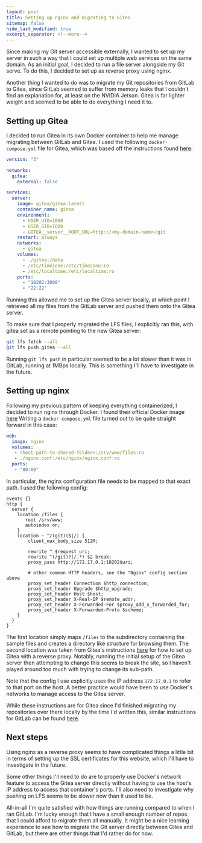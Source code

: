 ```yaml
---
layout: post
title: Setting up nginx and migrating to Gitea
sitemap: false
hide_last_modified: true
excerpt_separator: <!--more-->
---
```


Since making my Git server accessible externally, I wanted to set up my server
in such a way that I could set up multiple web services on the same domain. As 
an initial goal, I decided to run a file server alongside my Git serve. To
do this, I decided to set up as reverse proxy using nginx.

Another thing I wanted to do was to migrate my Git repositories from GitLab to
Gitea, since GitLab seemed to suffer from memory leaks that I couldn't find an
explanation for, at least on the NVIDIA Jetson. Gitea is far lighter weight
and seemed to be able to do everything I need it to.

<!--more-->

## Setting up Gitea

I decided to run Gitea in its own Docker container to help me manage migrating
between GitLab and Gitea. I used the following `docker-compose.yml` file for
Gitea, which was based off the instructions found [here](https://docs.gitea.com/installation/install-with-docker):

```yaml
version: "3"

networks:
  gitea:
    external: false

services:
  server:
    image: gitea/gitea:latest
    container_name: gitea
    environment:
      - USER_UID=1000
      - USER_GID=1000
      - GITEA__server__ROOT_URL=http://<my-domain-name>/git
    restart: always
    networks:
      - gitea
    volumes:
      - ./gitea:/data
      - /etc/timezone:/etc/timezone:ro
      - /etc/localtime:/etc/localtime:ro
    ports:
      - "18202:3000"
      - "22:22"
```

Running this allowed me to set up the Gitea server locally, at which point I
retrieved all my files from the GitLab server and pushed them onto the Gitea
server.

To make sure that I properly migrated the LFS files, I explicitly ran this,
with gitea set as a remote pointing to the new Gitea server:

```bash
git lfs fetch --all
git lfs push gitea --all
```

Running `git lfs push` in particular seemed to be a lot slower than it was in
GitLab, running at 1MBps locally. This is something I'll have to investigate
in the future.

## Setting up nginx

Following my previous pattern of keeping everything containerized, I decided
to run nginx through Docker. I found their official Docker image [here](https://hub.docker.com/_/nginx)
Writing a `docker-compose.yml` file turned out to be quite straight forward in 
this case:

```yaml
web:
  image: nginx
  volumes:
   - <host-path-to-shared-folder>:/srv/www/files:ro
   - ./nginx.conf:/etc/nginx/nginx.conf:ro
  ports:
   - "80:80"
```

In particular, the nginx configuration file needs to be mapped to that exact
path. I used the following config:

```nginx
events {}
http {
  server {
    location /files { 
       root /srv/www; 
       autoindex on;
    }
    location ~ ^/(git)($|/) {
        client_max_body_size 512M;

        rewrite ^ $request_uri;
        rewrite ^(/git)?(/.*) $2 break;
        proxy_pass http://172.17.0.1:18202$uri;

        # other common HTTP headers, see the "Nginx" config section above
        proxy_set_header Connection $http_connection;
        proxy_set_header Upgrade $http_upgrade;
        proxy_set_header Host $host;
        proxy_set_header X-Real-IP $remote_addr;
        proxy_set_header X-Forwarded-For $proxy_add_x_forwarded_for;
        proxy_set_header X-Forwarded-Proto $scheme;
    }
  }
}
```

The first location simply maps `/files` to the subdirectory containing the
sample files and creates a directory like structure for browsing them. The
second location was taken from Gitea's instructions [here](https://docs.gitea.com/administration/reverse-proxies#nginx-with-a-sub-path)
for how to set up Gitea with a reverse proxy. Notably, running the initial
setup of the Gitea server then attempting to change this seems to break the
site, so I haven't played around too much with trying to change its sub-path.

Note that the config I use explicitly uses the IP address `172.17.0.1` to
refer to that port on the host. A better practice would have been to use
Docker's networks to manage access to the Gitea server.

While these instructions are for Gitea since I'd finished migrating my
repositories over there locally by the time I'd written this, similar
instructions for GitLab can be found [here](https://docs.gitlab.com/omnibus/settings/configuration.html#configure-a-relative-url-for-gitlab).

## Next steps

Using nginx as a reverse proxy seems to have complicated things a little bit
in terms of setting up the SSL certificates for this website, which I'll have
to investigate in the future.

Some other things I'll need to do are to properly use Docker's network feature
to access the Gitea server directly without having to use the host's IP
address to access that container's ports. I'll also need to investigate why
pushing on LFS seems to be slower now than it used to be.

All-in-all I'm quite satisfied with how things are running compared to when I
ran GitLab. I'm lucky enough that I have a small enough number of repos that I
could afford to migrate them all manually. It might be a nice learning
experience to see how to migrate the Git server directly between Gitea and
GitLab, but there are other things that I'd rather do for now.
